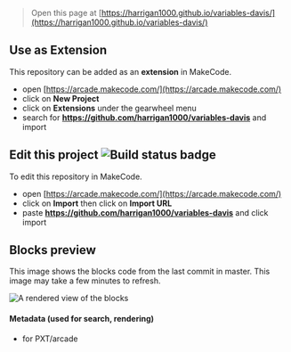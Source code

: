  


> Open this page at [https://harrigan1000.github.io/variables-davis/](https://harrigan1000.github.io/variables-davis/)

## Use as Extension

This repository can be added as an **extension** in MakeCode.

* open [https://arcade.makecode.com/](https://arcade.makecode.com/)
* click on **New Project**
* click on **Extensions** under the gearwheel menu
* search for **https://github.com/harrigan1000/variables-davis** and import

## Edit this project ![Build status badge](https://github.com/harrigan1000/variables-davis/workflows/MakeCode/badge.svg)

To edit this repository in MakeCode.

* open [https://arcade.makecode.com/](https://arcade.makecode.com/)
* click on **Import** then click on **Import URL**
* paste **https://github.com/harrigan1000/variables-davis** and click import

## Blocks preview

This image shows the blocks code from the last commit in master.
This image may take a few minutes to refresh.

![A rendered view of the blocks](https://github.com/harrigan1000/variables-davis/raw/master/.github/makecode/blocks.png)

#### Metadata (used for search, rendering)

* for PXT/arcade
<script src="https://makecode.com/gh-pages-embed.js"></script><script>makeCodeRender("{{ site.makecode.home_url }}", "{{ site.github.owner_name }}/{{ site.github.repository_name }}");</script>
